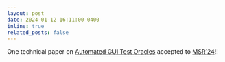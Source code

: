 ```yaml
---
layout: post
date: 2024-01-12 16:11:00-0400
inline: true
related_posts: false
---
```


One technical paper on <a href="https://dl.acm.org/doi/10.1145/3643991.3644930">Automated GUI Test Oracles</a> accepted to <a href="https://conf.researchr.org/home/msr-2024">MSR’24</a>!!
